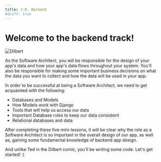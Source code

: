 ```yaml
---
title: 3.B. Backend
#draft: true
---
```


# Welcome to the backend track!

![Dilbert](/images/courses/cs10/unit02/dilbert.gif)

As the Software Architect, you will be responsible for the design of your app's data and how your app's data flows throughout your system. You'll also be responsible for making some important business decisions on what the data you want to collect and how the data will be used in your app.

In order to be successful at being a Software Architect, we need to get acquainted with the following:

- Databases and Models
- How Models work with Django
- Tools that will help us access our data
- Important Database rules to keep our data consistent
- Relational databases and data

After completing these five mini-lessons, it will be clear why the role as a Software Architect is so important in the overall design of our app, as well as, gaining some fundamental knowledge of backend app design.

And unlike Ted in the Dilbert comic, you'll be writing some code. Let's get started! :)
